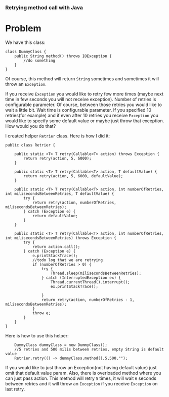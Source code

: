 ### Retrying method call with Java

# Problem
We have this class:

```
class DummyClass {
    public String method() throws IOException {
        //do something
    }
}

```

Of course, this method will return `String` sometimes and sometimes it will throw an `Exception`.

If you receive `Exception` you would like to retry few more times
(maybe next time  in few seconds you will not receive exception). Number of retries is configurable parameter.
Of course, between those retries you would like to wait a little bit. Wait time is configurable parameter.
If you specified 10 retries(for example) and if even after 10 retries you receive `Exception` you would like 
to specify some default value or maybe just throw that exception. How would you do that?

I created helper `Retrier` class. Here is how I did it:

```
public class Retrier {

    public static <T> T retry(Callable<T> action) throws Exception {
        return retry(action, 5, 6000);
    }

    public static <T> T retry(Callable<T> action, T defaultValue) {
        return retry(action, 5, 6000, defaultValue);
    }

    public static <T> T retry(Callable<T> action, int numberOfRetries, int milisecondsBetweenRetries, T defaultValue) {
        try {
            return retry(action, numberOfRetries, milisecondsBetweenRetries);
        } catch (Exception e) {
            return defaultValue;
        }
    }

    public static <T> T retry(Callable<T> action, int numberOfRetries, int milisecondsBetweenRetries) throws Exception {
        try {
            return action.call();
        } catch (Exception e) {
            e.printStackTrace();
            //todo log that we are retrying
            if (numberOfRetries > 0) {
                try {
                    Thread.sleep(milisecondsBetweenRetries);
                } catch (InterruptedException ex) {
                    Thread.currentThread().interrupt();
                    ex.printStackTrace();
                    
                }
                return retry(action, numberOfRetries - 1, milisecondsBetweenRetries);
            }
            throw e;
        }
    }
}
```

Here is how to use this helper:

```
    DummyClass dummyClass = new DummyClass();
    //5 retries and 500 milis between retries, empty String is default value
    Retrier.retry(() -> dummyClass.method(),5,500,"");
```

If you would like to just throw an Exception(not having default value) just omit that default value param.
Also, there is overloaded method where you can just pass action. This method will retry `5` times,
it will wait `6` seconds between retries and it will throw an `Exception` if you receive `Exception`
on last retry.